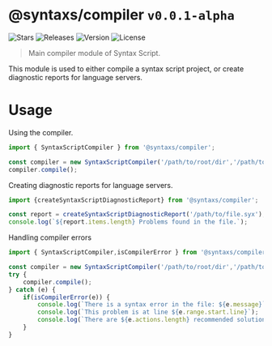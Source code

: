 # @syntaxs/compiler `v0.0.1-alpha`
![Stars](https://badgen.net/github/stars/syntax-script/compiler)
![Releases](https://badgen.net/github/release/syntax-script/compiler)
![Version](https://badgen.net/npm/v/@syntaxs/compiler)
![License](https://badgen.net/github/license/syntax-script/compiler)

> Main compiler module of Syntax Script.

This module is used to either compile a syntax script project, or create diagnostic reports for language servers.

# Usage

Using the compiler.

```typescript
import { SyntaxScriptCompiler } from '@syntaxs/compiler';

const compiler = new SyntaxScriptCompiler('/path/to/root/dir','/path/to/out/dir','ts');
compiler.compile();
```

Creating diagnostic reports for language servers.

```typescript
import {createSyntaxScriptDiagnosticReport} from '@syntaxs/compiler';

const report = createSyntaxScriptDiagnosticReport('/path/to/file.syx');
console.log(`${report.items.length} Problems found in the file.`);
```

Handling compiler errors 
```typescript
import { SyntaxScriptCompiler,isCompilerError } from '@syntaxs/compiler';

const compiler = new SyntaxScriptCompiler('/path/to/root/dir','/path/to/out/dir','ts');
try {
    compiler.compile();
} catch (e) {
    if(isCompilerError(e)) {
        console.log(`There is a syntax error in the file: ${e.message}`);
        console.log(`This problem is at line ${e.range.start.line}`);
        console.log(`There are ${e.actions.length} recommended solutions to this problem.`)
    }
}
```